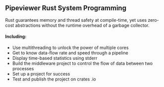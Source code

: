 ## Pipeviewer Rust System Programming

Rust guarantees memory and thread safety at compile-time, 
yet uses zero-cost abstractions without the runtime overhead of a garbage collector.

#### Including:
- Use multithreading to unlock the power of multiple cores
- Get to know data-flow rate and speed through a pipeline
- Display time-based statistics using stderr
- Build the middleware project to control the flow of data between two processes
- Set up a project for success
- Test and publish the project on crates .io
